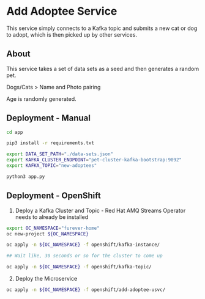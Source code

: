# Add Adoptee Service

This service simply connects to a Kafka topic and submits a new cat or dog to adopt, which is then picked up by other services.

## About

This service takes a set of data sets as a seed and then generates a random pet.

Dogs/Cats > Name and Photo pairing

Age is randomly generated.

## Deployment - Manual

```bash
cd app

pip3 install -r requirements.txt

export DATA_SET_PATH="./data-sets.json"
export KAFKA_CLUSTER_ENDPOINT="pet-cluster-kafka-bootstrap:9092"
export KAFKA_TOPIC="new-adoptees"

python3 app.py
```

## Deployment - OpenShift

1. Deploy a Kafka Cluster and Topic - Red Hat AMQ Streams Operator needs to already be installed

```bash
export OC_NAMESPACE="furever-home"
oc new-project ${OC_NAMESPACE}

oc apply -n ${OC_NAMESPACE} -f openshift/kafka-instance/

## Wait like, 30 seconds or so for the cluster to come up

oc apply -n ${OC_NAMESPACE} -f openshift/kafka-topic/
```

2. Deploy the Microservice

```bash
oc apply -n ${OC_NAMESPACE} -f openshift/add-adoptee-usvc/
```